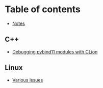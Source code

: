 # Table of contents

* [Notes](README.md)

## C++

* [Debugging pybind11 modules with CLion](c++/debugging-pybind11-modules-with-clion.md)

## Linux

* [Various issues](linux/throttling.md)

